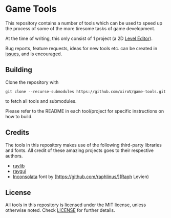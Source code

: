 # Game Tools

This repository contains a number of tools which can be used to speed up the process of some of the more tiresome tasks of game development.

At the time of writing, this only consist of 1 project (a 2D [Level Editor](https://github.com/xiroV/game-tools/tree/raygui/level_editor)).

Bug reports, feature requests, ideas for new tools etc. can be created in [issues](https://github.com/xiroV/game-tools/issues), and is encouraged.


## Building

Clone the repository with

```
git clone --recurse-submodules https://github.com/xiroV/game-tools.git
```

to fetch all tools and submodules.

Please refer to the README in each tool/project for specific instructions on how to build.


## Credits

The tools in this repository makes use of the following third-party libraries and fonts. All credit of these amazing projects goes to their respective authors.

 - [raylib](https://www.raylib.com/)
 - [raygui](https://github.com/raysan5/raygui)
 - [Inconsolata](https://fonts.google.com/specimen/Inconsolata) font by [https://github.com/raphlinus/](Raph Levien)


## License

All tools in this repository is licensed under the MIT license, unless otherwise noted. Check [LICENSE](https://github.com/xiroV/game-tools/blob/main/LICENSE) for further details.
